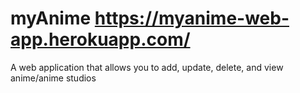 # myAnime https://myanime-web-app.herokuapp.com/
A web application that allows you to add, update, delete, and view anime/anime studios

